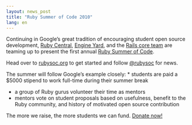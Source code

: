 ```yaml
---
layout: news_post
title: "Ruby Summer of Code 2010"
lang: en
---
```


Continuing in Google’s great tradition of encouraging student open
source development, [Ruby Central][1], [Engine Yard][2], and the [Rails
core team][3] are teaming up to present the first annual [Ruby Summer of
Code][4].

Head over to [rubysoc.org][4] to get started and follow [@rubysoc][5]
for news.

 The summer will follow Google’s example closely: * students are paid a $5000 stipend to work full-time during their
  summer break
* a group of Ruby gurus volunteer their time as mentors
* mentors vote on student proposals based on usefulness, benefit to the
  Ruby community, and history of motivated open source contribution

The more we raise, the more students we can fund. [Donate now!][4]



[1]: http://rubycentral.org/ 
[2]: http://www.engineyard.com/blog/2010/ruby-summer-of-code-is-here/ 
[3]: http://weblog.rubyonrails.org/2010/3/24/ruby-summer-of-code 
[4]: http://rubysoc.org/ 
[5]: http://twitter.com/rubysoc 
